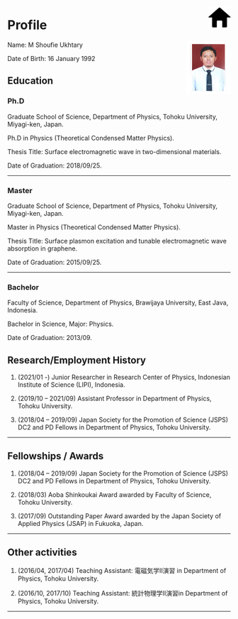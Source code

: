 
<a href="https://ukhtary30.github.io"><img align="right" width="50" height="50" src="figures/home.png"></a>

# Profile


<img align="right" width="100" height="120" src="figures/foto.jpg">

Name: M Shoufie Ukhtary

Date of Birth: 16 January 1992

## Education

### Ph.D
Graduate School of Science, Department of Physics, Tohoku University, Miyagi-ken, Japan.

Ph.D in Physics (Theoretical Condensed Matter Physics).

Thesis Title: Surface electromagnetic wave in two-dimensional materials. 

Date of Graduation: 2018/09/25.

---

### Master

Graduate School of Science, Department of Physics, Tohoku University, Miyagi-ken, Japan.

Master in Physics (Theoretical Condensed Matter Physics).

Thesis Title: Surface plasmon excitation and tunable electromagnetic wave absorption in graphene. 

Date of Graduation: 2015/09/25.

---

### Bachelor 

Faculty of Science, Department of Physics, Brawijaya University, East Java, Indonesia.

Bachelor in Science, Major: Physics.

Date of Graduation: 2013/09. 


## Research/Employment History

1.	(2021/01 -) Junior Researcher in Research Center of Physics, Indonesian Institute of Science (LIPI), Indonesia.

2.	(2019/10 – 2021/09) Assistant Professor in Department of Physics, Tohoku University.

3.	(2018/04 – 2019/09) Japan Society for the Promotion of Science (JSPS) DC2 and PD Fellows in Department of Physics, Tohoku University. 

---

## Fellowships / Awards

1.	(2018/04 – 2019/09) Japan Society for the Promotion of Science (JSPS) DC2 and PD Fellows in Department of Physics, Tohoku University. 

2.	(2018/03) Aoba Shinkoukai Award awarded by Faculty of Science, Tohoku University.

3.	(2017/09) Outstanding Paper Award awarded by the Japan Society of Applied Physics (JSAP) in Fukuoka, Japan.

---

## Other activities

1.	(2016/04, 2017/04) Teaching Assistant: 電磁気学II演習 in Department of Physics, Tohoku University. 

2.	(2016/10, 2017/10) Teaching Assistant: 統計物理学II演習in Department of Physics, Tohoku University. 

---

